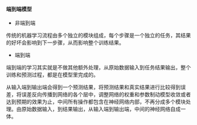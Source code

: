 #### 端到端模型

- 非端到端

传统的机器学习流程由多个独立的模块组成，每个步骤是一个独立的任务，其结果的好坏会影响到下一步骤，从而影响整个训练结果。

- 端到端

端到端的学习其实就是不做其他额外处理，从原始数据输入到任务结果输出，整个训练和预测过程，都是在模型里完成的。

从输入端到输出端会得到一个预测结果，将预测结果和真实结果进行比较得到误差，将误差反向传播到网络的各个层中，调整网络的权重和参数制动模型收敛或者达到预期的效果为止，中间所有操作都包含在神经网络内部，不再分成多个模块处理。由原始数据输入，到结果输出，从输入端到输出端，中间的神经网络自成一体。